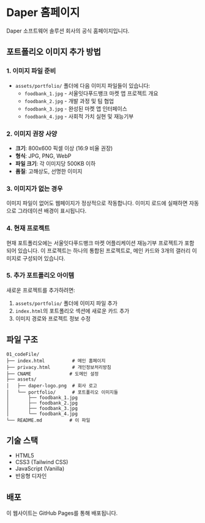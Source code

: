 # Daper 홈페이지

Daper 소프트웨어 솔루션 회사의 공식 홈페이지입니다.

## 포트폴리오 이미지 추가 방법

### 1. 이미지 파일 준비
- `assets/portfolio/` 폴더에 다음 이미지 파일들이 있습니다:
  - `foodbank_1.jpg` - 서울잇다푸드뱅크 마켓 앱 프로젝트 개요
  - `foodbank_2.jpg` - 개발 과정 및 팀 협업
  - `foodbank_3.jpg` - 완성된 마켓 앱 인터페이스
  - `foodbank_4.jpg` - 사회적 가치 실현 및 재능기부

### 2. 이미지 권장 사양
- **크기**: 800x600 픽셀 이상 (16:9 비율 권장)
- **형식**: JPG, PNG, WebP
- **파일 크기**: 각 이미지당 500KB 이하
- **품질**: 고해상도, 선명한 이미지

### 3. 이미지가 없는 경우
이미지 파일이 없어도 웹페이지가 정상적으로 작동합니다. 이미지 로드에 실패하면 자동으로 그라데이션 배경이 표시됩니다.

### 4. 현재 프로젝트
현재 포트폴리오에는 서울잇다푸드뱅크 마켓 어플리케이션 재능기부 프로젝트가 포함되어 있습니다. 이 프로젝트는 하나의 통합된 프로젝트로, 메인 카드와 3개의 갤러리 이미지로 구성되어 있습니다.

### 5. 추가 포트폴리오 아이템
새로운 프로젝트를 추가하려면:
1. `assets/portfolio/` 폴더에 이미지 파일 추가
2. `index.html`의 포트폴리오 섹션에 새로운 카드 추가
3. 이미지 경로와 프로젝트 정보 수정

## 파일 구조
```
01_codeFile/
├── index.html          # 메인 홈페이지
├── privacy.html        # 개인정보처리방침
├── CNAME              # 도메인 설정
├── assets/
│   ├── daper-logo.png  # 회사 로고
│   └── portfolio/      # 포트폴리오 이미지들
│       ├── foodbank_1.jpg
│       ├── foodbank_2.jpg
│       ├── foodbank_3.jpg
│       └── foodbank_4.jpg
└── README.md          # 이 파일
```

## 기술 스택
- HTML5
- CSS3 (Tailwind CSS)
- JavaScript (Vanilla)
- 반응형 디자인

## 배포
이 웹사이트는 GitHub Pages를 통해 배포됩니다. 